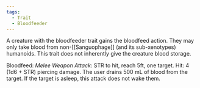 ```yaml
---
tags:
  - Trait
  - Bloodfeeder
---
```

A creature with the bloodfeeder trait gains the bloodfeed action. They may only take blood from non-[[Sanguophage]] (and its sub-xenotypes) humanoids. This trait does not inherently give the creature blood storage.

Bloodfeed:
*Melee Weapon Attack*: STR to hit, reach 5ft, one target. Hit: 4 (1d6 + STR) piercing damage. The user drains 500 mL of blood from the target. If the target is asleep, this attack does not wake them.